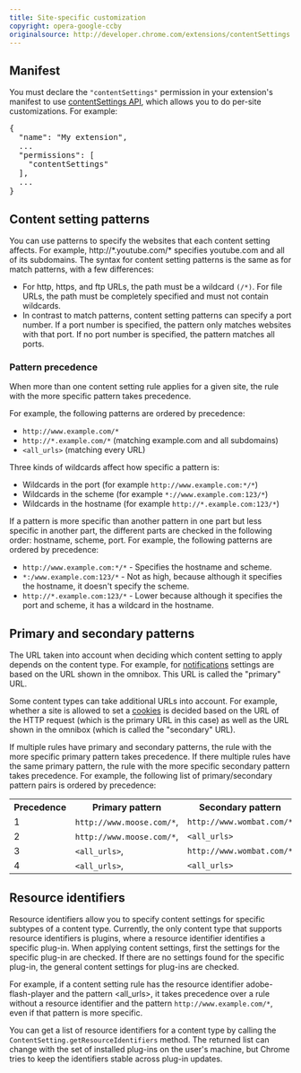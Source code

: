 ```yaml
---
title: Site-specific customization
copyright: opera-google-ccby
originalsource: http://developer.chrome.com/extensions/contentSettings.html
---
```



<h2 id="manifest">Manifest</h2>
<p>
You must declare the <code>"contentSettings"</code> permission in your extension's manifest to use <a href="https://developer.chrome.com/extensions/contentSettings">contentSettings API</a>, which allows you to do per-site customizations. For example:
</p>

<pre class="prettyprint" data-filename="manifest.json">
{
  "name": "My extension",
  ...
  "permissions": [
    "contentSettings"
  ],
  ...
}</pre>


<h2 id="content-setting-patterns">Content setting patterns</h2>
<p>
You can use patterns to specify the websites that each content setting affects. For example, http://*.youtube.com/* specifies youtube.com and all of its subdomains. The syntax for content setting patterns is the same as for match patterns, with a few differences:</p>

<ul>
<li>For http, https, and ftp URLs, the path must be a wildcard <code>(/*)</code>. For file URLs, the path must be completely specified and must not contain wildcards.</li>
<li>In contrast to match patterns, content setting patterns can specify a port number. If a port number is specified, the pattern only matches websites with that port. If no port number is specified, the pattern matches all ports.</li>
</ul>

<h3 id="pattern-precedence">Pattern precedence</h3>
<p>When more than one content setting rule applies for a given site, the rule with the more specific pattern takes precedence.</p>
<p>For example, the following patterns are ordered by precedence:</p>
<ul>
	<li><code>http://www.example.com/*</code></li>
	<li><code>http://*.example.com/*</code> (matching example.com and all subdomains)</li>
	<li><code>&lt;all_urls&gt;</code> (matching every URL)</li>
</ul>

<p>Three kinds of wildcards affect how specific a pattern is:</p>
<ul>
	<li>Wildcards in the port (for example <code>http://www.example.com:*/*</code>)</li>
	<li>Wildcards in the scheme (for example <code>*://www.example.com:123/*</code>)</li>
	<li>Wildcards in the hostname (for example <code>http://*.example.com:123/*</code>)</li>
</ul>

<p>If a pattern is more specific than another pattern in one part but less specific in another part, the different parts are checked in the following order: hostname, scheme, port. For example, the following patterns are ordered by precedence:</p>

<ul>
	<li><code>http://www.example.com:*/*</code> - Specifies the hostname and scheme.</li>
	<li><code>*:/www.example.com:123/*</code> - Not as high, because although it specifies the hostname, it doesn't specify the scheme.</li>
	<li><code>http://*.example.com:123/*</code> - Lower because although it specifies the port and scheme, it has a wildcard in the hostname.</li>
</ul>

<h2 id="primary-secondary-patterns">Primary and secondary patterns</h2>
<p>The URL taken into account when deciding which content setting to apply depends on the content type. For example, for <a href="https://developer.chrome.com/extensions/contentSettings#property-notifications">notifications</a> settings are based on the URL shown in the omnibox. This URL is called the "primary" URL.</p>

<p>Some content types can take additional URLs into account. For example, whether a site is allowed to set a <a href="https://developer.chrome.com/extensions/contentSettings#property-cookies">cookies</a> is decided based on the URL of the HTTP request (which is the primary URL in this case) as well as the URL shown in the omnibox (which is called the "secondary" URL).</p>

<p>If multiple rules have primary and secondary patterns, the rule with the more specific primary pattern takes precedence. If there multiple rules have the same primary pattern, the rule with the more specific secondary pattern takes precedence. For example, the following list of primary/secondary pattern pairs is ordered by precedence:</p>

<table>
<tr><th>Precedence</th><th>Primary pattern</th><th>Secondary pattern</th>
<tr>
  <td>1</td>
  <td><code>http://www.moose.com/*</code>, </td>
  <td><code>http://www.wombat.com/*</code></td>
</tr><tr>
  <td>2</td>
  <td><code>http://www.moose.com/*</code>, </td>
  <td><code>&lt;all_urls&gt;</code></td>
</tr><tr>
  <td>3</td>
  <td><code>&lt;all_urls&gt;</code>, </td>
  <td><code>http://www.wombat.com/*</code></td>
</tr><tr>
  <td>4</td>
  <td><code>&lt;all_urls&gt;</code>, </td>
  <td><code>&lt;all_urls&gt;</code></td>
</tr>
</table>

<h2 id="resource-identifiers">Resource identifiers</h2>

<p>Resource identifiers allow you to specify content settings for specific subtypes of a content type. Currently, the only content type that supports resource identifiers is plugins, where a resource identifier identifies a specific plug-in. When applying content settings, first the settings for the specific plug-in are checked. If there are no settings found for the specific plug-in, the general content settings for plug-ins are checked.</p>

<p>For example, if a content setting rule has the resource identifier adobe-flash-player and the pattern &lt;all_urls&gt;, it takes precedence over a rule without a resource identifier and the pattern <code>http://www.example.com/*</code>, even if that pattern is more specific.</p>

<p>You can get a list of resource identifiers for a content type by calling the <code>ContentSetting.getResourceIdentifiers</code> method. The returned list can change with the set of installed plug-ins on the user's machine, but Chrome tries to keep the identifiers stable across plug-in updates.</p>



